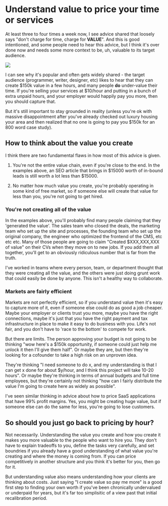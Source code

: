 # Understand value to price your time or services

At least three to four times a week now, I see advice shared that loosely says "don't charge for time, charge for **VALUE**". And this is good intentioned, and some people need to hear this advice, but I think it's over done now and needs some more context to be, uh, valuable to its target audience.

![](https://drafts.cc.ritza.co/uploads/upload_48c2afe01d8c213dbbd887d77ec644f6.png)

I can see why it's popular and often gets widely shared - the target audience (programmer, writer, designer, etc) likes to hear that they can create $150k value in a few hours, and many people **do** under-value their time. If you're selling your services at $10/hour and putting in a bunch of extra unpaid hours, and your employer would happily pay you more, then you should capture that.


But it's still important to stay grounded in reality (unless you're ok with massive disappointment after you've already checked out luxury housing your area and then realized that no one is going to pay you $150k for an 800 word case study).

## How to think about the value you create

I think there are two fundamental flaws in how most of this advice is given.

1. You're not the entire value chain, even if you're close to the end. In the examples above, an SEO article that brings in $15000 worth of in-bound leads is still worth a lot less than $15000.

2. No matter how much value you create, you're probably operating in some kind of free market, so if someone else will create that value for less than you, you're not going to get hired.


### You're not creating all of the value

In the examples above, you'll probably find many people claiming that they 'generated the value'. The sales team who closed the deals, the marketing team who set up the site and processes, the founding team who set up the original company, the engineer who optimized the frontend of the CMS, etc etc etc. Many of those people are going to claim "Created $XXX,XXX,XXX of value" on their CVs when they move on to new jobs. If you add them all together, you'll get to an obviously ridiculous number that is far from the truth.

I've worked in teams where every person, team, or department thought that they were creating all the value, and the others were just doing grunt work that could easily be done by anyone. This isn't a healthy way to collaborate.

### Markets are fairly efficient

Markets are not perfectly efficient, so if you understand value then it's easy to capture more of it, even if someone else could do as good a job cheaper. Maybe your employer or clients trust you more, maybe you have the right connections, maybe it's just that you have the right payment and tax infrastructure in place to make it easy to do business with you. Life's not fair, and you don't have to 'race to the bottom' to compete for work.

But there are limits. The person approving your budget is not going to be thinking "wow here's a $150k opportunity, if someone could just help me unlock it then I'll give them half". Or maybe they are, but then they're looking for a cofounder to take a high risk on an unproven idea.

They're thinking "I need someone to do x, and my understanding is that I can get x done for about $y/hour, and I think this project will take 10-20 hours". Or maybe they're thinking in terms of annual budgets and full time employees, but they're certainly not thinking "how can I fairly distribute the value I'm going to create here as widely as possible".

I've seen similar thinking in advice about how to price SaaS applications that have 99% profit margins. Yes, you might be creating huge value, but if someone else can do the same for less, you're going to lose customers.

## So should you just go back to pricing by hour? 

Not necessarily. Understanding the value you create and how you create it makes you more valuable to the people who want to hire you. They don't have to explain tradeoffs to you, define the tasks very carefully, and set boundries if you already have a good understanding of what value you're creating and where the money is coming from. If you can price competitively in another structure and you think it's better for you, then go for it. 

But understanding value also means understanding how your clients are thinking about costs. Just saying "I create value so pay me more" is a good first step to finding your own worth if you've been chronically undervalued or underpaid for years, but it's far too simplisitic of a view past that initial recalibration period.


